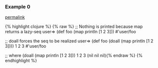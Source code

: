 ### Example 0
[permalink](#example-0)

{% highlight clojure %}
{% raw %}
;; Nothing is printed because map returns a lazy-seq
user=> (def foo (map println [1 2 3]))
#'user/foo

;; doall forces the seq to be realized
user=> (def foo (doall (map println [1 2 3])))
1
2
3
#'user/foo

;; where
(doall (map println [1 2 3]))
1
2
3
(nil nil nil){% endraw %}
{% endhighlight %}


